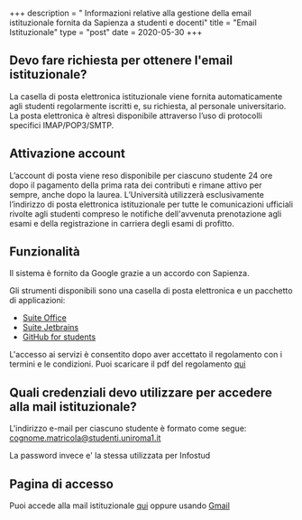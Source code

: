 +++
description = " Informazioni relative alla gestione della email istituzionale fornita da Sapienza a studenti e docenti"
title = "Email Istituzionale"
type = "post"
date = 2020-05-30
+++

## Devo fare richiesta per ottenere l'email istituzionale?
La casella di posta elettronica istituzionale viene fornita automaticamente agli studenti regolarmente iscritti e, su richiesta, al personale universitario. La posta elettronica è altresì disponibile attraverso l’uso di protocolli specifici IMAP/POP3/SMTP.


## Attivazione account
L’account di posta viene reso disponibile per ciascuno studente 24 ore dopo il pagamento della prima rata dei contributi e rimane attivo per sempre, anche dopo la laurea.
L’Università utilizzerà esclusivamente l’indirizzo di posta elettronica istituzionale per tutte le comunicazioni ufficiali rivolte agli studenti compreso le notifiche dell'avvenuta prenotazione agli esami e della registrazione in carriera degli esami di profitto.

## Funzionalità
Il sistema è fornito da Google grazie a un accordo con Sapienza. 

Gli strumenti disponibili sono una casella di posta elettronica e un pacchetto di applicazioni:
* [Suite Office](https://www.uniroma1.it/it/notizia/pacchetto-office-gratuito-il-personale-della-sapienza)
* [Suite Jetbrains](https://www.jetbrains.com/community/education/#students)
* [GitHub for students](https://education.github.com/students)

L'accesso ai servizi è consentito dopo aver accettato il regolamento con i termini e le condizioni.
Puoi scaricare il pdf del regolamento [qui](/regolamenti/regolamento_posta_elettronica.pdf)

## Quali credenziali devo utilizzare per accedere alla mail istituzionale?
L'indirizzo e-mail per ciascuno studente è formato come segue:
cognome.matricola@studenti.uniroma1.it

La password invece e' la stessa utilizzata per Infostud


## Pagina di accesso
Puoi accede alla mail istituzionale [qui](https://login.studenti.uniroma1.it/S3SSOLogin/ProcessResponseServlet?SAMLRequest=fVJNT%2BMwEL0j7X%2BwfM9XERKymqACQluJhYiGPXAz9iQ1iT1Zj93u%2FnvSFAQcluvzm%2FcxnuXFXzuwHXgy6EpepDln4BRq47qSPzY3yTm%2FqH6cLEnaYRSrGLbuAf5EoMCmSUdifih59E6gJEPCSQskghKb1a9bsUhzMXoMqHDgbH1dcrtV3XNv%2B07LFnVneyO1Gl9kh6Z%2F0RpHZXvdguPs93usxSHWmijC2lGQLkxQvsiT%2FCw5zZuiEKeFODt%2F4qx%2Bc7o07tjgu1jPRxKJn01TJ%2FX9ppkFdkaDv5vYJe8QuwFShfZgX0sis5vgVg4EnK2IwIcp4BU6ihb8BvzOKHh8uC35NoSRRJbt9%2Fv0QyaTGYWowQWTRmc8WlmkJmRSEa%2FmHYu5pv%2B03O9LyPcQvPqwWWafpKq3vztUWl%2FXOBj1j62GAfdXHmSY%2BgQfpzo36K0M%2F3cr0mJGjE7amSqioxGUaQ1ozrLq6Pr1SKbTeQU%3D&RelayState=https%3A%2F%2Fwww.google.com%2Fa%2Fstudenti.uniroma1.it%2FServiceLogin%3Fservice%3Dmail%26passive%3Dtrue%26rm%3Dfalse%26continue%3Dhttps%253A%252F%252Fmail.google.com%252Fmail%252F%26ss%3D1%26ltmpl%3Ddefault%26ltmplcache%3D2%26emr%3D1%26osid%3D1) oppure usando [Gmail](https://www.google.com/intl/it/gmail/about/)